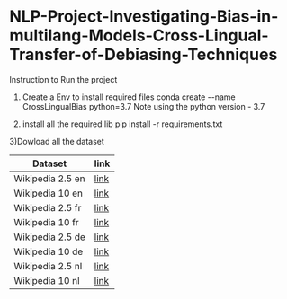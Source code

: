 # NLP-Project-Investigating-Bias-in-multilang-Models-Cross-Lingual-Transfer-of-Debiasing-Techniques

Instruction to Run the project 

1) Create a Env to install required files
   conda create --name CrossLingualBias python=3.7
   Note using the python version - 3.7
   
2) install all the required lib
   pip install -r requirements.txt

3)Dowload all the dataset 


|Dataset | link|
|--------|----------|
|Wikipedia 2.5 en |[link](https://drive.google.com/file/d/1nGcRFOBep_M7HjvC_qM-9JFee_rWQRQO/view?usp=sharing)|
|Wikipedia 10 en  |[link](https://drive.google.com/file/d/1yQbZMGuUa3taP_xoGThRq0vkb9Kj0uC-/view?usp=sharing)|
|Wikipedia 2.5 fr |[link](https://drive.google.com/file/d/1TAQYkB9kniSX5-2IppPJR8xiTbMFRwrx/view?usp=sharing)|
|Wikipedia 10 fr  |[link](https://drive.google.com/file/d/1HEQ-55kH4BIGBHU_84FsyMZwLg3kgwJX/view?usp=sharing)
|Wikipedia 2.5 de |[link](https://drive.google.com/file/d/1RRizrCShzT7yk8hRMDN6Zj-HoyfqQkPt/view?usp=sharing)| 
|Wikipedia 10 de  |[link](https://drive.google.com/file/d/1pvKXfK-oyfE-_j1M3BL4LD94XT10p4go/view?usp=sharing)|
|Wikipedia 2.5 nl |[link](https://drive.google.com/file/d/1jCUWl0kT0TJsljeMZvZEkC4tEWjSxMM8/view?usp=sharing)|
|Wikipedia 10 nl  |[link](https://drive.google.com/file/d/1Mhn0kG2MZi36CNImBNDhiiNSXh-h9-Uc/view?usp=sharing)| 
